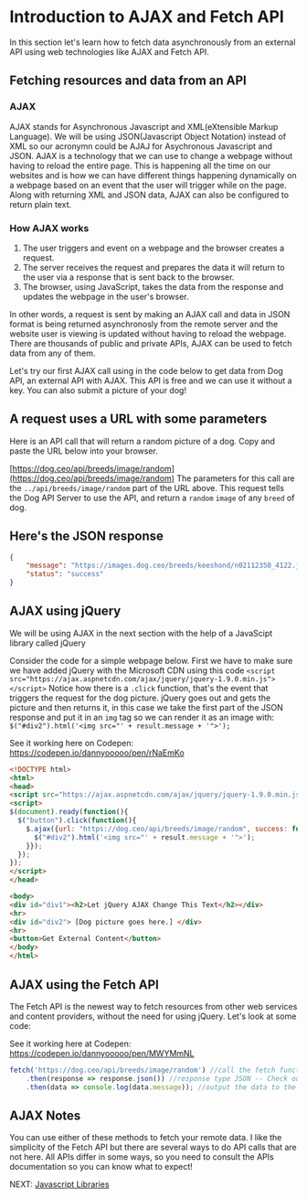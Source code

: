 # Introduction to AJAX and Fetch API

In this section let's learn how to fetch data asynchronously from an external API using web technologies like AJAX and Fetch API.

## Fetching resources and data from an API

### AJAX

AJAX stands for Asynchronous Javascript and XML(eXtensible Markup Language). We will be using  JSON(Javascript Object Notation) instead of XML so our acronymn could be AJAJ for Asychronous Javascript and JSON. AJAX is a technology that we can use to change a webpage without having to reload the entire page. This is happening all the time on our websites and is how we can have different things happening dynamically on a webpage based on an event that the user will trigger while on the page. Along with returning XML and JSON data, AJAX can also be configured to return plain text.

### How AJAX works

1. The user triggers and event on a webpage and the browser creates a request.
2. The server receives the request and prepares the data it will return to the user via a response that is sent back to the browser.
3. The browser, using JavaScript, takes the data from the response and updates the webpage in the user's browser.

In other words, a request is sent by making an AJAX call and data in JSON format is being returned asynchronosly from the remote server and the website user is viewing is updated without having to reload the webpage. There are thousands of public and private APIs, AJAX can be used to fetch data from any of them.

Let's try our first AJAX call using in the code below to get data from Dog API, an external API with AJAX. This API is free and we can use it without a key. You can also submit a picture of your dog!

## A request uses a URL with some parameters

Here is an API call that will return a random picture of a dog. Copy and paste the URL below into your browser.

[https://dog.ceo/api/breeds/image/random](https://dog.ceo/api/breeds/image/random)
The parameters for this call are the `../api/breeds/image/random` part of the URL above. This request tells the Dog API Server to use the API, and return a `random` `image` of any `breed` of dog.

## Here's the JSON response

```json
{
    "message": "https://images.dog.ceo/breeds/keeshond/n02112350_4122.jpg",
    "status": "success"
}
```

## AJAX using jQuery

We will be using AJAX in the next section with the help of a JavaScipt library called jQuery

Consider the code for a simple webpage below. First we have to make sure we have added jQuery with the Microsoft CDN using this code `<script src="https://ajax.aspnetcdn.com/ajax/jquery/jquery-1.9.0.min.js"></script>`
Notice how there is a `.click` function, that's the event that triggers the request for the dog picture. jQuery goes out and gets the picture and then returns it, in this case we take the first part of the JSON response and put it in an `img` tag so we can render it as an image with: `$("#div2").html('<img src="' + result.message + '">');`

See it working here on Codepen: <https://codepen.io/dannyooooo/pen/rNaEmKo>

``` html
<!DOCTYPE html>
<html>
<head>
<script src="https://ajax.aspnetcdn.com/ajax/jquery/jquery-1.9.0.min.js"></script>
<script>
$(document).ready(function(){
  $("button").click(function(){
    $.ajax({url: "https://dog.ceo/api/breeds/image/random", success: function(result){
      $("#div2").html('<img src="' + result.message + '">');
    }});
  });
});
</script>
</head>

<body>
<div id="div1"><h2>Let jQuery AJAX Change This Text</h2></div>
<hr>
<div id="div2"> [Dog picture goes here.] </div>
<hr>
<button>Get External Content</button>
</body>
</html>
```

## AJAX using the Fetch API

The Fetch API is the newest way to fetch resources from other web services and content providers, without the need for using jQuery. Let's look at some code:

See it working here at Codepen: <https://codepen.io/dannyooooo/pen/MWYMmNL>

```javascript
fetch('https://dog.ceo/api/breeds/image/random') //call the fetch function
    .then(response => response.json()) //response type JSON -- Check out the ES6 Arrow Function!
    .then(data => console.log(data.message)); //output the data to the console log
```

## AJAX Notes

You can use either of these methods to fetch your remote data. I like the simplicity of the Fetch API but there are several ways to do API calls that are not here. All APIs differ in some ways, so you need to consult the APIs documentation so you can know what to expect!

NEXT: [Javascript Libraries](./javascript_libraries.md)
